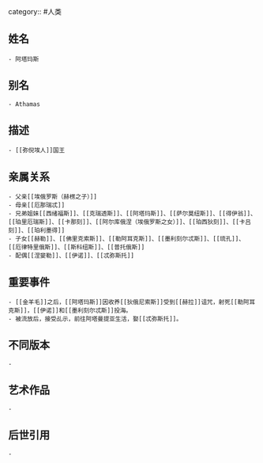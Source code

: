 category:: #人类
## 姓名
	- 阿塔玛斯
## 别名
	- Athamas
## 描述
	- [[弥倪埃人]]国王
## 亲属关系
	- 父亲[[埃俄罗斯（赫楞之子）]]
	- 母亲[[厄那瑞忒]]
	- 兄弟姐妹[[西绪福斯]]、[[克瑞透斯]]、[[阿塔玛斯]]、[[萨尔莫纽斯]]、[[得伊翁]]、[[珀里厄瑞斯]]、[[卡那刻]]、[[阿尔库俄涅（埃俄罗斯之女）]]、[[珀西狄刻]]、[[卡吕刻]]、[[珀利墨得]]
	- 子女[[赫勒]]、[[佛里克索斯]]、[[勒阿耳克斯]]、[[墨利刻尔忒斯]]、[[琉孔]]、[[厄律特里俄斯]]、[[斯科纽斯]]、[[普托俄斯]]
	- 配偶[[涅婓勒]]、[[伊诺]]、[[忒弥斯托]]
## 重要事件
	- [[金羊毛]]之后，[[阿塔玛斯]]因收养[[狄俄尼索斯]]受到[[赫拉]]诅咒，射死[[勒阿耳克斯]]，[[伊诺]]和[[墨利刻尔忒斯]]投海。
	- 被流放后，接受乩示，前往阿塔曼提亚生活，娶[[忒弥斯托]]。
## 不同版本
	-
## 艺术作品
	-
## 后世引用
	-
